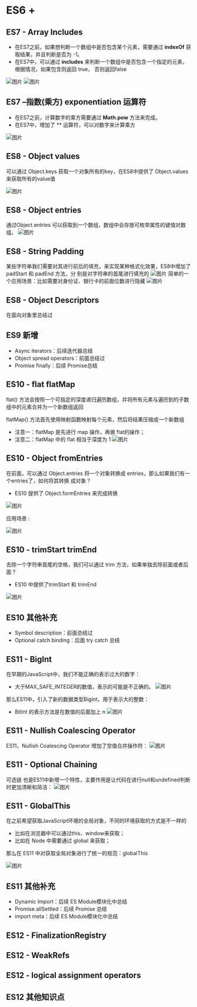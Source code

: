 # ES6 +
## ES7 - Array Includes
* 在ES7之前，如果想判断一个数组中是否包含某个元素，需要通过 **indexOf** 获取结果，并且判断是否为 -1。
* 在ES7中，可以通过 **includes** 来判断一个数组中是否包含一个指定的元素，根据情况，如果包含则返回 true，
否则返回false

![图片](../.vuepress/public/images/inclueds0.png)
![图片](../.vuepress/public/images/inclueds1.png)

## ES7 –指数(乘方) exponentiation 运算符
* 在ES7之前，计算数字的乘方需要通过 **Math.pow** 方法来完成。
* 在ES7中，增加了 ** 运算符，可以对数字来计算乘方

![图片](../.vuepress/public/images/expen1.png)

## ES8 - Object values
可以通过 Object.keys 获取一个对象所有的key，在ES8中提供了 Object.values 来获取所有的value值

![图片](../.vuepress/public/images/values.png)
## ES8 - Object entries
通过Object.entries 可以获取到一个数组，数组中会存放可枚举属性的键值对数组。
![图片](../.vuepress/public/images/entries.png)
## ES8 - String Padding
某些字符串我们需要对其进行前后的填充，来实现某种格式化效果，ES8中增加了 padStart 和 padEnd 方法，分
别是对字符串的首尾进行填充的
![图片](../.vuepress/public/images/stringpadding1.png)
简单的一个应用场景：比如需要对身份证、银行卡的前面位数进行隐藏
![图片](../.vuepress/public/images/stringpadding2.png)
## ES8 - Object Descriptors
在面向对象里总结过
## ES9 新增
* Async iterators：后续迭代器总结
* Object spread operators：前面总结过
* Promise finally：后续 Promise总结
## ES10 - flat flatMap
flat() 方法会按照一个可指定的深度递归遍历数组，并将所有元素与遍历到的子数组中的元素合并为一个新数组返回

flatMap() 方法首先使用映射函数映射每个元素，然后将结果压缩成一个新数组
* 注意一：flatMap 是先进行 map 操作，再做 flat的操作；
* 注意二：flatMap 中的 flat 相当于深度为 1
![图片](../.vuepress/public/images/flat.png)

## ES10 - Object fromEntries
在前面，可以通过 Object.entries 将一个对象转换成 entries，那么如果我们有一个entries了，如何将其转换
成对象？
* ES10 提供了 Object.formEntries 来完成转换

![图片](../.vuepress/public/images/fe1.png)

应用场景 : 

![图片](../.vuepress/public/images/fe2.png)
## ES10 - trimStart trimEnd
去除一个字符串首尾的空格，我们可以通过 trim 方法，如果单独去除前面或者后面？
* ES10 中提供了trimStart 和 trimEnd

![图片](../.vuepress/public/images/trim4.png)
## ES10 其他补充
* Symbol description：前面总结过
* Optional catch binding：后面 try catch 总结
## ES11 - BigInt
在早期的JavaScript中，我们不能正确的表示过大的数字：
* 大于MAX_SAFE_INTEGER的数值，表示的可能是不正确的。
![图片](../.vuepress/public/images/bi1.png)

那么ES11中，引入了新的数据类型BigInt，用于表示大的整数：
* BitInt 的表示方法是在数值的后面加上 n
![图片](../.vuepress/public/images/bi2.png)
## ES11 - Nullish Coalescing Operator
ES11，Nullish Coalescing Operator 增加了空值合并操作符：
![图片](../.vuepress/public/images/ddddd.png)
## ES11 - Optional Chaining
可选链 也是ES11中新增一个特性，主要作用是让代码在进行null和undefined判断时更加清晰和简洁：
![图片](../.vuepress/public/images/kexuanlian.png)

## ES11 - GlobalThis 
在之前希望获取JavaScript环境的全局对象，不同的环境获取的方式是不一样的
* 比如在浏览器中可以通过this、window来获取；
* 比如在 Node 中需要通过 global 来获取；

那么在 ES11 中对获取全局对象进行了统一的规范：globalThis

![图片](../.vuepress/public/images/gt1.png)
## ES11 其他补充 
* Dynamic Import：后续 ES Module模块化中总结
* Promise.allSettled：后续 Promise 总结
* import meta：后续 ES Module模块化中总结
## ES12 - FinalizationRegistry
## ES12 - WeakRefs
## ES12 - logical assignment operators
## ES12 其他知识点